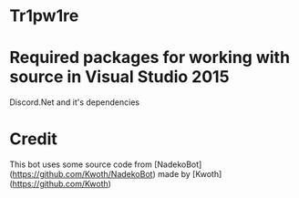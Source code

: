 # Tr1pw1re

# Required packages for working with source in Visual Studio 2015
Discord.Net and it's dependencies 

# Credit
This bot uses some source code from [NadekoBot] (https://github.com/Kwoth/NadekoBot) made by [Kwoth] (https://github.com/Kwoth)

